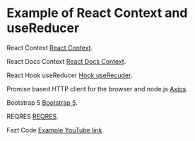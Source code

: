 # Example of React Context and useReducer

React Context [React Context](https://es.reactjs.org/docs/context.html#gatsby-focus-wrapper).

React Docs Context [React Docs Context](https://beta.es.reactjs.org/reference/react/useContext).

React Hook useReducer [Hook useRecuder](https://es.reactjs.org/docs/hooks-reference.html#usereducer).

Promise based HTTP client for the browser and node.js [Axios](https://www.npmjs.com/package/axios).

Bootstrap 5 [Bootstrap 5](https://www.npmjs.com/package/bootstrap).

REQRES [REQRES](https://reqres.in/).

Fazt Code [Example YouTube link](https://www.youtube.com/watch?v=lSMBhUEVK8k&list=PLae77i-DRh96KyitWJTYJWAga__5QCBi_&index=2&t=2246s).
